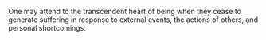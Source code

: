 One may attend to the transcendent heart of being when they cease to generate suffering in response to external events, the actions of others, and personal shortcomings.
